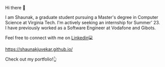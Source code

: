 Hi there 👋

I am Shaunak, a graduate student pursuing a Master's degree in Computer Science at Virginia Tech. I'm actively seeking an internship for Summer' 23. I have previously worked as a Software Engineer at Vodafone and Gibots.

Feel free to connect with me on [Linkedin](https://www.linkedin.com/in/shaunak-juvekar)💻

https://shaunakjuvekar.github.io/

Check out my portfolio!👆
